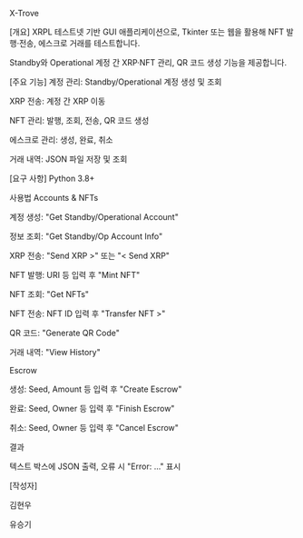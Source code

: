 X-Trove

[개요]
XRPL 테스트넷 기반 GUI 애플리케이션으로, Tkinter 또는 웹을 활용해 NFT 발행·전송, 에스크로 거래를 테스트합니다.

Standby와 Operational 계정 간 XRP·NFT 관리, QR 코드 생성 기능을 제공합니다.

[주요 기능]
계정 관리: Standby/Operational 계정 생성 및 조회

XRP 전송: 계정 간 XRP 이동

NFT 관리: 발행, 조회, 전송, QR 코드 생성

에스크로 관리: 생성, 완료, 취소

거래 내역: JSON 파일 저장 및 조회

[요구 사항]
Python 3.8+


사용법
Accounts & NFTs

계정 생성: "Get Standby/Operational Account"

정보 조회: "Get Standby/Op Account Info"

XRP 전송: "Send XRP >" 또는 "< Send XRP"

NFT 발행: URI 등 입력 후 "Mint NFT"

NFT 조회: "Get NFTs"

NFT 전송: NFT ID 입력 후 "Transfer NFT >"

QR 코드: "Generate QR Code"

거래 내역: "View History"

Escrow

생성: Seed, Amount 등 입력 후 "Create Escrow"

완료: Seed, Owner 등 입력 후 "Finish Escrow"


취소: Seed, Owner 등 입력 후 "Cancel Escrow"

결과

텍스트 박스에 JSON 출력, 오류 시 "Error: ..." 표시

[작성자]

김현우

유승기

